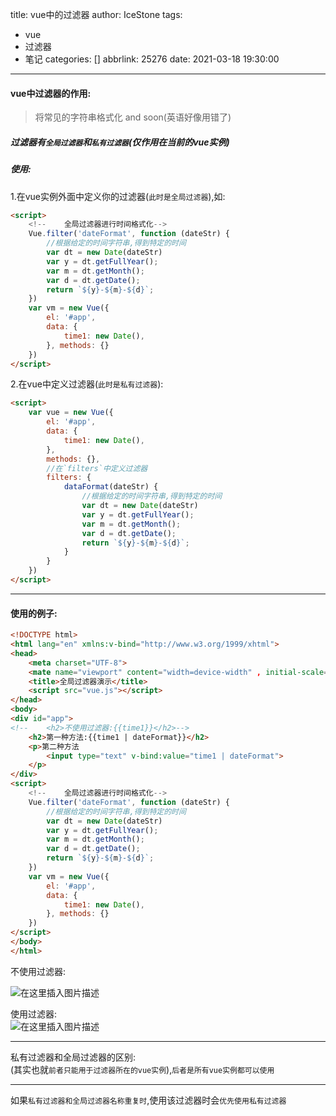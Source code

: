 title: vue中的过滤器
author: IceStone
tags:
  - vue
  - 过滤器
  - 笔记
categories: []
abbrlink: 25276
date: 2021-03-18 19:30:00
---
#### vue中过滤器的作用:  
> 将常见的字符串格式化 and soon(英语好像用错了)

##### 过滤器有`全局过滤器`和`私有过滤器`(仅作用在当前的vue实例)  
																					
##### 使用:  
1.在vue实例外面中定义你的过滤器(`此时是全局过滤器`),如:  
```html
<script>
    <!--    全局过滤器进行时间格式化-->
    Vue.filter('dateFormat', function (dateStr) {
        //根据给定的时间字符串,得到特定的时间
        var dt = new Date(dateStr)
        var y = dt.getFullYear();
        var m = dt.getMonth();
        var d = dt.getDate();
        return `${y}-${m}-${d}`;
    })
    var vm = new Vue({
        el: '#app',
        data: {
            time1: new Date(),
        }, methods: {}
    })
</script>
```

2.在vue中定义过滤器(`此时是私有过滤器`):
```html
<script>
    var vue = new Vue({
        el: '#app',
        data: {
            time1: new Date(),
        }, 
        methods: {}, 
        //在`filters`中定义过滤器
        filters: {
            dataFormat(dateStr) {
                //根据给定的时间字符串,得到特定的时间
                var dt = new Date(dateStr)
                var y = dt.getFullYear();
                var m = dt.getMonth();
                var d = dt.getDate();
                return `${y}-${m}-${d}`;
            }
        }
    })
</script>
```




---  
#### 使用的例子:		
```html
<!DOCTYPE html>
<html lang="en" xmlns:v-bind="http://www.w3.org/1999/xhtml">
<head>
    <meta charset="UTF-8">
    <mate name="viewport" content="width=device-width" , initial-scale="1.0"/>
    <title>全局过滤器演示</title>
    <script src="vue.js"></script>
</head>
<body>
<div id="app">
<!--    <h2>不使用过滤器:{{time1}}</h2>-->
    <h2>第一种方法:{{time1 | dateFormat}}</h2>
    <p>第二种方法
        <input type="text" v-bind:value="time1 | dateFormat">
    </p>
</div>
<script>
    <!--    全局过滤器进行时间格式化-->
    Vue.filter('dateFormat', function (dateStr) {
        //根据给定的时间字符串,得到特定的时间
        var dt = new Date(dateStr)
        var y = dt.getFullYear();
        var m = dt.getMonth();
        var d = dt.getDate();
        return `${y}-${m}-${d}`;
    })
    var vm = new Vue({
        el: '#app',
        data: {
            time1: new Date(),
        }, methods: {}
    })
</script>
</body>
</html>
```
不使用过滤器:  

![在这里插入图片描述](https://img-blog.csdnimg.cn/2021031217400498.png?x-oss-process=image/watermark,type_ZmFuZ3poZW5naGVpdGk,shadow_10,text_aHR0cHM6Ly9ibG9nLmNzZG4ubmV0L2ljZV9zdG9uZV9rYWk=,size_16,color_FFFFFF,t_70)


使用过滤器:  
![在这里插入图片描述](https://img-blog.csdnimg.cn/2021031211345971.png?x-oss-process=image/watermark,type_ZmFuZ3poZW5naGVpdGk,shadow_10,text_aHR0cHM6Ly9ibG9nLmNzZG4ubmV0L2ljZV9zdG9uZV9rYWk=,size_16,color_FFFFFF,t_70)

--- 
私有过滤器和全局过滤器的区别:  
(其实也就`前者只能用于过滤器所在的vue实例`),`后者是所有vue实例都可以使用`

---
如果`私有过滤器和全局过滤器名称重复时`,使用该过滤器时会`优先使用私有过滤器`